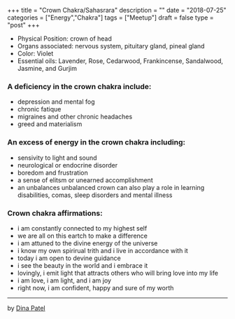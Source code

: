 +++
title = "Crown Chakra/Sahasrara"
description = ""
date = "2018-07-25"
categories = ["Energy","Chakra"]
tags = ["Meetup"]
draft = false
type = "post"
+++

- Physical Position: crown of head
- Organs associated: nervous system, pituitary gland, pineal gland
- Color: Violet
- Essential oils: Lavender, Rose, Cedarwood, Frankincense, Sandalwood, Jasmine, and Gurjim

### A deficiency in the crown chakra include:
- depression and mental fog
- chronic fatique
- migraines and other chronic headaches
- greed and materialism

### An excess of energy in the crown chakra including:
- sensivity to light and sound
- neurological or endocrine disorder
- boredom and frustration
- a sense of elitsm or unearned accomplishment
- an unbalances unbalanced crown can also play a role in learning disabilities, comas, sleep disorders and mental illness

### Crown chakra affirmations:
- i am constantly connected to my highest self
- we are all on this eartch to make a difference
- i am attuned to the divine energy of the universe
- i know my own spirirual trith and i live in accordance with it
- today i am open to devine guidance
- i see the beauty in the world and i embrace it
- lovingly, i emit light that attracts others who will bring love into my life
- i am love, i am light, and i am joy
- right now, i am confident, happy and sure of my worth

---
by
[Dina Patel](http://pseudophysical.com/contributor/dina-patel/)